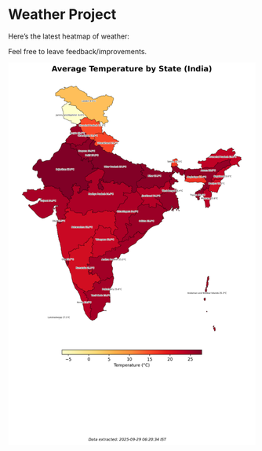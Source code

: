 # Weather Project

Here’s the latest heatmap of weather:

Feel free to leave feedback/improvements.

![India Heatmap](docs/assets/india_heatmap.png?v=D9D7DD)

